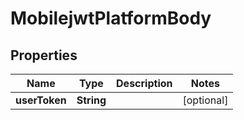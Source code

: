 # MobilejwtPlatformBody

## Properties
Name | Type | Description | Notes
------------ | ------------- | ------------- | -------------
**userToken** | **String** |  |  [optional]
